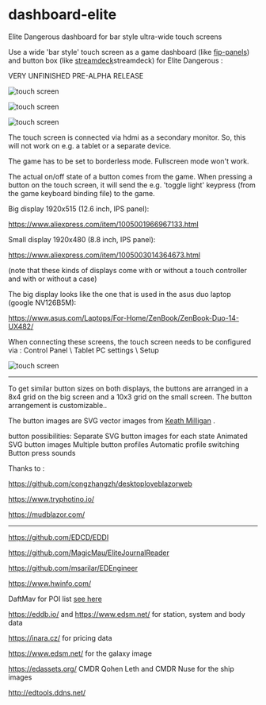 # dashboard-elite
Elite Dangerous dashboard for bar style ultra-wide touch screens

Use a wide 'bar style' touch screen as a game dashboard (like [fip-panels](https://github.com/mhwlng/fip-elite)) and button box (like [streamdeck](https://github.com/mhwlng/streamdeck-elite)streamdeck) for Elite Dangerous :


VERY UNFINISHED PRE-ALPHA RELEASE

![touch screen](https://i.imgur.com/RkHJESd.jpg)

![touch screen](https://i.imgur.com/QLA3Fgm.png)

![touch screen](https://i.imgur.com/dK75qt0.png)


The touch screen is connected via hdmi as a secondary monitor.
So, this will not work on e.g. a tablet or a separate device.

The game has to be set to borderless mode. Fullscreen mode won't work.

The actual on/off state of a button comes from the game.
When pressing a button on the touch screen, it will send the e.g. 'toggle light' keypress (from the game keyboard binding file) to the game.

Big display 1920x515 (12.6 inch, IPS panel):

https://www.aliexpress.com/item/1005001966967133.html

Small display 1920x480 (8.8 inch, IPS panel):

https://www.aliexpress.com/item/1005003014364673.html

(note that these kinds of displays come with or without a touch controller and with or without a case)

The big display looks like the one that is used in the asus duo laptop (google NV126B5M):

https://www.asus.com/Laptops/For-Home/ZenBook/ZenBook-Duo-14-UX482/

When connecting these screens, the touch screen needs to be configured via : Control Panel \ Tablet PC settings \ Setup

![touch screen](https://i.imgur.com/S6Xy3NO.png)

---------------------------

To get similar button sizes on both displays, the buttons are arranged in a 8x4 grid on the big screen and a 10x3 grid on the small screen.
The button arrangement is customizable..

The button images are SVG vector images from [Keath Milligan](https://keathmilligan.net/themeable-icon-pack-for-streamdeck-elite) .

button possibilities:
Separate SVG button images for each state
Animated SVG button images
Multiple button profiles
Automatic profile switching
Button press sounds

Thanks to :

https://github.com/congzhangzh/desktoploveblazorweb

https://www.tryphotino.io/

https://mudblazor.com/

---------------------------

https://github.com/EDCD/EDDI

https://github.com/MagicMau/EliteJournalReader

https://github.com/msarilar/EDEngineer

https://www.hwinfo.com/

DaftMav for POI list [see here](https://www.reddit.com/r/EliteDangerous/comments/9mfiug/edison_a_tool_which_helps_getting_to_planet/)

https://eddb.io/ and https://www.edsm.net/ for station, system and body data

https://inara.cz/ for pricing data

https://www.edsm.net/ for the galaxy image

https://edassets.org/ CMDR Qohen Leth and CMDR Nuse for the ship images

http://edtools.ddns.net/
